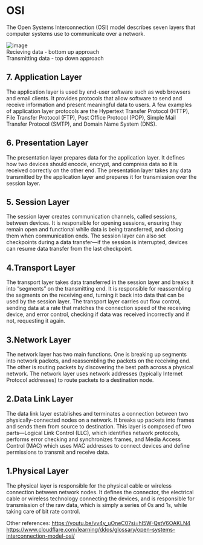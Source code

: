 # OSI
The Open Systems Interconnection (OSI) model describes seven layers that computer systems use to communicate over a network.  

![image](https://github.com/user-attachments/assets/734d1651-1382-4390-8523-9286d4b0d782)   
Recieving data - bottom up approach   
Transmitting data - top down approach

## 7. Application Layer
The application layer is used by end-user software such as web browsers and email clients.
It provides protocols that allow software to send and receive information and present meaningful data to users. 
A few examples of application layer protocols are the Hypertext Transfer Protocol (HTTP), File Transfer Protocol (FTP), 
Post Office Protocol (POP), Simple Mail Transfer Protocol (SMTP), and Domain Name System (DNS).

## 6. Presentation Layer

The presentation layer prepares data for the application layer.
It defines how two devices should encode, encrypt, and compress data so it is received correctly on the other end. 
The presentation layer takes any data transmitted by the application layer and prepares it for transmission over the session layer.

## 5. Session Layer

The session layer creates communication channels, called sessions, between devices. 
It is responsible for opening sessions, ensuring they remain open and functional while data is being transferred, and closing them when communication ends. 
The session layer can also set checkpoints during a data transfer—if the session is interrupted, devices can resume data transfer from the last checkpoint.

## 4.Transport Layer

The transport layer takes data transferred in the session layer and breaks it into “segments” on the transmitting end. 
It is responsible for reassembling the segments on the receiving end, turning it back into data that can be used by the session layer. 
The transport layer carries out flow control, sending data at a rate that matches the connection speed of the receiving device, and error control, checking if data was received incorrectly and if not, requesting it again.

## 3.Network Layer

The network layer has two main functions. One is breaking up segments into network packets, and reassembling the packets on the receiving end. 
The other is routing packets by discovering the best path across a physical network. The network layer uses network addresses (typically Internet Protocol addresses) to route packets to a destination node.

## 2.Data Link Layer

The data link layer establishes and terminates a connection between two physically-connected nodes on a network. 
It breaks up packets into frames and sends them from source to destination. 
This layer is composed of two parts—Logical Link Control (LLC), which identifies network protocols, performs error checking and synchronizes frames, 
and Media Access Control (MAC) which uses MAC addresses to connect devices and define permissions to transmit and receive data.

## 1.Physical Layer

The physical layer is responsible for the physical cable or wireless connection between network nodes. 
It defines the connector, the electrical cable or wireless technology connecting the devices, and is responsible for transmission of the raw data, 
which is simply a series of 0s and 1s, while taking care of bit rate control.


Other references: https://youtu.be/vv4y_uOneC0?si=hI5W-QstV6OAKLN4
https://www.cloudflare.com/learning/ddos/glossary/open-systems-interconnection-model-osi/
